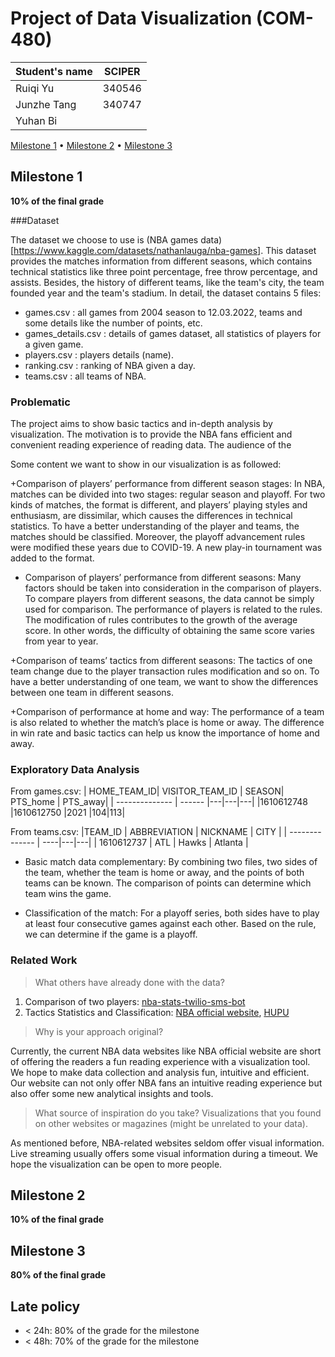 # Project of Data Visualization (COM-480)

| Student's name | SCIPER |
| -------------- | ------ |
|Ruiqi Yu |340546 |
|Junzhe Tang | 340747|
|Yuhan Bi | |

[Milestone 1](#milestone-1) • [Milestone 2](#milestone-2) • [Milestone 3](#milestone-3)

## Milestone 1 

**10% of the final grade**

###Dataset

The dataset we choose to use is (NBA games data) [https://www.kaggle.com/datasets/nathanlauga/nba-games]. 
This dataset provides the matches information from different seasons, which contains technical statistics like three point percentage, free throw percentage, and assists. 
Besides, the history of different teams, like the team's city, the team founded year and the team's stadium. 
In detail, the dataset contains 5 files:
+ games.csv : all games from 2004 season to 12.03.2022, teams and some details like the number of points, etc.
+ games_details.csv : details of games dataset, all statistics of players for a given game.
+ players.csv : players details (name).
+ ranking.csv : ranking of NBA given a day.
+ teams.csv : all teams of NBA.

### Problematic

The project aims to show basic tactics and in-depth analysis by visualization. The motivation is to provide the NBA fans efficient and convenient reading experience of reading data. The audience of the

Some content we want to show in our visualization is as followed:

+Comparison of players’ performance from different season stages:
In NBA, matches can be divided into two stages: regular season and playoff. For two kinds of matches, the format is different, and players’ playing styles and enthusiasm, are dissimilar, which causes the differences in technical statistics. To have a better understanding of the player and teams, the matches should be classified. Moreover, the playoff advancement rules were modified these years due to COVID-19. A new play-in tournament was added to the format. 

+ Comparison of players’ performance from different seasons:
Many factors should be taken into consideration in the comparison of players. To compare players from different seasons, the data cannot be simply used for comparison. The performance of players is related to the rules. The modification of rules contributes to the growth of the average score. In other words, the difficulty of obtaining the same score varies from year to year.

+Comparison of teams’ tactics from different seasons:
The tactics of one team change due to the player transaction rules modification and so on. To have a better understanding of one team, we want to show the differences between one team in different seasons.

+Comparison of performance at home and way:
The performance of a team is also related to whether the match’s place is home or away. The difference in win rate and basic tactics can help us know the importance of home and away.

### Exploratory Data Analysis

From games.csv:
| HOME_TEAM_ID| VISITOR_TEAM_ID | SEASON| PTS_home | PTS_away|
| -------------- | ------ |---|---|---|
|1610612748 |1610612750 |2021 |104|113|

From teams.csv: 
|TEAM_ID | ABBREVIATION | NICKNAME | CITY |
| -------------- | ----|---|---|
| 1610612737 | ATL | Hawks | Atlanta |

+ Basic match data complementary:
By combining two files, two sides of the team, whether the team is home or away, and the points of both teams can be known. The comparison of points can determine which team wins the game.

+ Classification of the match:
For a playoff series, both sides have to play at least four consecutive games against each other. Based on the rule, we can determine if the game is a playoff.

### Related Work
>What others have already done with the data?
1. Comparison of two players:
[nba-stats-twilio-sms-bot](https://github.com/elizabethsiegle/nba-stats-twilio-sms-bot)
2. Tactics Statistics and Classification:
[NBA official website](https://www.nba.com/stats/), [HUPU](https://nba.hupu.com/)

>Why is your approach original?

Currently, the current NBA data websites like NBA official website are short of offering the readers a fun reading experience with a visualization tool. We hope to make data collection and analysis fun, intuitive and efficient. Our website can not only offer NBA fans an intuitive reading experience but also offer some new analytical insights and tools.

>What source of inspiration do you take? Visualizations that you found on other websites or magazines (might be unrelated to your data).
>
As mentioned before, NBA-related websites seldom offer visual information. Live streaming usually offers some visual information during a timeout. We hope the visualization can be open to more people.



## Milestone 2 

**10% of the final grade**


## Milestone 3

**80% of the final grade**


## Late policy

- < 24h: 80% of the grade for the milestone
- < 48h: 70% of the grade for the milestone


